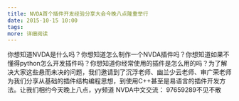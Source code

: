 ```yaml
---
title: NVDA首个插件开发经验分享大会今晚八点隆重举行
date: 2015-10-15 10:00
tags:
more: 详细阅读
---
```

你想知道NVDA是什么吗？你想知道怎么制作一个NVDA插件吗？你想知道如果不懂得python怎么开发插件吗？你想知道你经常使用的插件是怎么用的吗？为了解决大家这些悬而未决的问题，我们邀请到了沉浮老师、幽兰少云老师、审广荣老师为我们分享从基础的插件结构编程思想，到使用C++甚至是易语言的插件开发方法。让我们相约今天晚上八点，yy频道
NVDA中文交流：
97659289不见不散